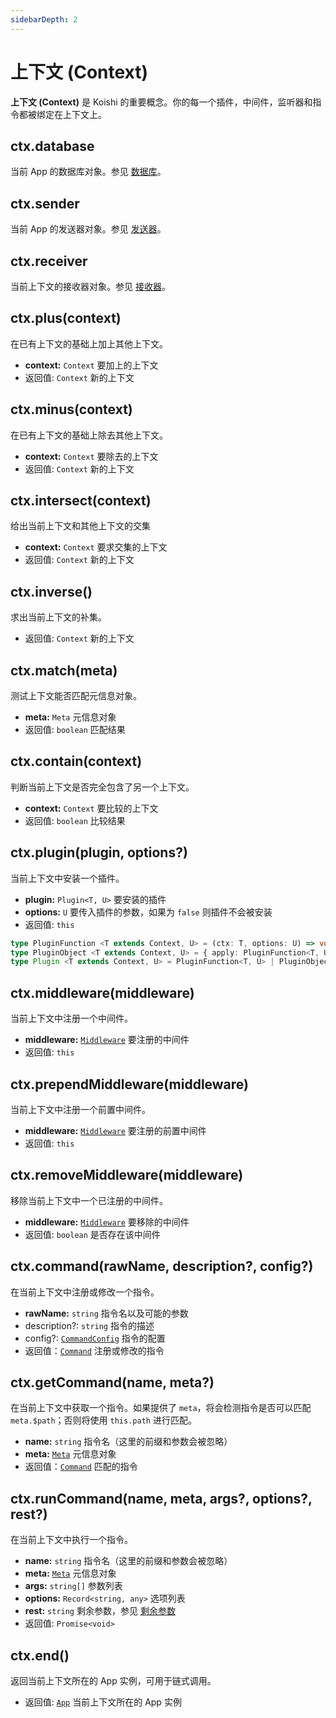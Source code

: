 ```yaml
---
sidebarDepth: 2
---
```


# 上下文 (Context)

**上下文 (Context)** 是 Koishi 的重要概念。你的每一个插件，中间件，监听器和指令都被绑定在上下文上。

## ctx.database

当前 App 的数据库对象。参见 [数据库](./database.md)。

## ctx.sender

当前 App 的发送器对象。参见 [发送器](./sender.md)。

## ctx.receiver

当前上下文的接收器对象。参见 [接收器](./receiver.md)。

## ctx.plus(context)

在已有上下文的基础上加上其他上下文。

- **context:** `Context` 要加上的上下文
- 返回值: `Context` 新的上下文

## ctx.minus(context)

在已有上下文的基础上除去其他上下文。

- **context:** `Context` 要除去的上下文
- 返回值: `Context` 新的上下文

## ctx.intersect(context)

给出当前上下文和其他上下文的交集

- **context:** `Context` 要求交集的上下文
- 返回值: `Context` 新的上下文

## ctx.inverse()

求出当前上下文的补集。

- 返回值: `Context` 新的上下文

## ctx.match(meta)

测试上下文能否匹配元信息对象。

- **meta:** `Meta` 元信息对象
- 返回值: `boolean` 匹配结果

## ctx.contain(context)

判断当前上下文是否完全包含了另一个上下文。

- **context:** `Context` 要比较的上下文
- 返回值: `boolean` 比较结果

## ctx.plugin(plugin, options?)

当前上下文中安装一个插件。

- **plugin:** `Plugin<T, U>` 要安装的插件
- **options:** `U` 要传入插件的参数，如果为 `false` 则插件不会被安装
- 返回值: `this`

```ts
type PluginFunction <T extends Context, U> = (ctx: T, options: U) => void
type PluginObject <T extends Context, U> = { apply: PluginFunction<T, U> }
type Plugin <T extends Context, U> = PluginFunction<T, U> | PluginObject<T, U>
```

## ctx.middleware(middleware)

当前上下文中注册一个中间件。

- **middleware:** [`Middleware`](../guide/receive-and-send.md#中间件) 要注册的中间件
- 返回值: `this`

## ctx.prependMiddleware(middleware)

当前上下文中注册一个前置中间件。

- **middleware:** [`Middleware`](../guide/receive-and-send.md#中间件) 要注册的前置中间件
- 返回值: `this`

## ctx.removeMiddleware(middleware)

移除当前上下文中一个已注册的中间件。

- **middleware:** [`Middleware`](../guide/receive-and-send.md#中间件) 要移除的中间件
- 返回值: `boolean` 是否存在该中间件

## ctx.command(rawName, description?, config?)

在当前上下文中注册或修改一个指令。

- **rawName:** `string` 指令名以及可能的参数
- description?: `string` 指令的描述
- config?: [`CommandConfig`](../guide/command-system.md#commandconfig-对象) 指令的配置
- 返回值：[`Command`](./command.md) 注册或修改的指令

## ctx.getCommand(name, meta?)

在当前上下文中获取一个指令。如果提供了 `meta`，将会检测指令是否可以匹配 `meta.$path`；否则将使用 `this.path` 进行匹配。

- **name:** `string` 指令名（这里的前缀和参数会被忽略）
- **meta:** [`Meta`](../guide/receive-and-send.md#深入-meta-对象) 元信息对象
- 返回值：[`Command`](./command.md) 匹配的指令

## ctx.runCommand(name, meta, args?, options?, rest?)

在当前上下文中执行一个指令。

- **name:** `string` 指令名（这里的前缀和参数会被忽略）
- **meta:** [`Meta`](../guide/receive-and-send.md#深入-meta-对象) 元信息对象
- **args:** `string[]` 参数列表
- **options:** `Record<string, any>` 选项列表
- **rest:** `string` 剩余参数，参见 [剩余参数](../guide/command-system.md#剩余参数)
- 返回值: `Promise<void>`

## ctx.end()

返回当前上下文所在的 App 实例，可用于链式调用。

- 返回值: [`App`](./app.md) 当前上下文所在的 App 实例
